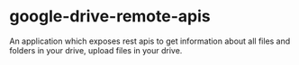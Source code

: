 # google-drive-remote-apis
An application which exposes rest apis to get information about all files and folders in your drive, upload files in your drive.
